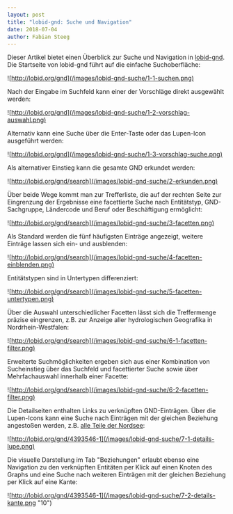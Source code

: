 ```yaml
---
layout: post
title: "lobid-gnd: Suche und Navigation"
date: 2018-07-04
author: Fabian Steeg
---
```


Dieser Artikel bietet einen Überblick zur Suche und Navigation in [lobid-gnd](http://lobid.org/gnd). Die Startseite von lobid-gnd führt auf die einfache Suchoberfläche:

![http://lobid.org/gnd](/images/lobid-gnd-suche/1-1-suchen.png)

Nach der Eingabe im Suchfeld kann einer der Vorschläge direkt ausgewählt werden:

![http://lobid.org/gnd](/images/lobid-gnd-suche/1-2-vorschlag-auswahl.png)

Alternativ kann eine Suche über die Enter-Taste oder das Lupen-Icon ausgeführt werden:

![http://lobid.org/gnd](/images/lobid-gnd-suche/1-3-vorschlag-suche.png)

Als alternativer Einstieg kann die gesamte GND erkundet werden:

![http://lobid.org/gnd/search](/images/lobid-gnd-suche/2-erkunden.png)

Über beide Wege kommt man zur Trefferliste, die auf der rechten Seite zur Eingrenzung der Ergebnisse eine facettierte Suche nach Entitätstyp, GND-Sachgruppe, Ländercode und Beruf oder Beschäftigung ermöglicht:

![http://lobid.org/gnd/search](/images/lobid-gnd-suche/3-facetten.png)

Als Standard werden die fünf häufigsten Einträge angezeigt, weitere Einträge lassen sich ein- und ausblenden:

![http://lobid.org/gnd/search](/images/lobid-gnd-suche/4-facetten-einblenden.png)

Entitätstypen sind in Untertypen differenziert:

![http://lobid.org/gnd/search](/images/lobid-gnd-suche/5-facetten-untertypen.png)

Über die Auswahl unterschiedlicher Facetten lässt sich die Treffermenge präzise eingrenzen, z.B. zur Anzeige aller hydrologischen Geografika in Nordrhein-Westfalen:

![http://lobid.org/gnd/search](/images/lobid-gnd-suche/6-1-facetten-filter.png)

Erweiterte Suchmöglichkeiten ergeben sich aus einer Kombination von Sucheinstieg über das Suchfeld und facettierter Suche sowie über Mehrfachauswahl innerhalb einer Facette:

![http://lobid.org/gnd/search](/images/lobid-gnd-suche/6-2-facetten-filter.png)

Die Detailseiten enthalten Links zu verknüpften GND-Einträgen. Über die Lupen-Icons kann eine Suche nach Einträgen mit der gleichen Beziehung angestoßen werden, z.B. [alle Teile der Nordsee](https://lobid.org/gnd/search?q=broaderTermPartitive.id%3A%22http%3A%2F%2Fd-nb.info%2Fgnd%2F4042579-4%22&size=50&format=html):

![http://lobid.org/gnd/4393546-1](/images/lobid-gnd-suche/7-1-details-lupe.png)

Die visuelle Darstellung im Tab "Beziehungen" erlaubt ebenso eine Navigation zu den verknüpften Entitäten per Klick auf einen Knoten des Graphs und eine Suche nach weiteren Einträgen mit der gleichen Beziehung per Klick auf eine Kante:

![http://lobid.org/gnd/4393546-1](/images/lobid-gnd-suche/7-2-details-kante.png "10")
